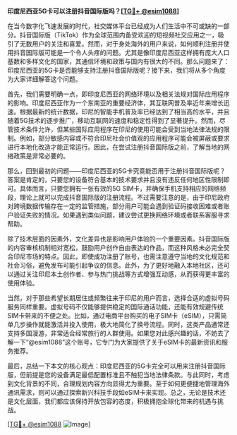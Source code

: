 **印度尼西亚5G卡可以注册抖音国际版吗？[[TG💪+ @esim1088](https://t.me/s/esim1088)]**

在当今数字化飞速发展的时代，社交媒体平台已经成为人们生活中不可或缺的一部分。抖音国际版（TikTok）作为全球范围内备受欢迎的短视频社交应用之一，吸引了无数用户的关注和喜爱。然而，对于身处海外的用户来说，如何顺利注册并使用抖音国际版可能是一个令人头疼的问题。尤其是像印度尼西亚这样拥有庞大人口基数和多样文化的国家，其通信环境和政策与国内有很大的不同。那么问题来了：印度尼西亚的5G卡是否能够支持注册抖音国际版呢？接下来，我们将从多个角度为大家详细解答这个问题。

首先，我们需要明确一点，即印度尼西亚的网络环境以及相关法规对国际应用程序的影响。印度尼西亚作为一个东南亚的重要经济体，其互联网普及率近年来增长迅速。根据最新的统计数据，印尼的智能手机普及率已经达到了相当高的水平，并且随着5G技术的逐步推广，移动互联网的速度和稳定性得到了显著提升。然而，尽管技术条件允许，但某些国际应用程序在印尼的使用可能会受到当地法律法规的限制。例如，部分敏感内容或不符合印尼社会价值观的应用程序可能会被屏蔽或要求进行本地化改造才能正常运行。因此，在尝试注册抖音国际版之前，了解当地的网络政策是非常必要的。

那么，回到最初的问题——印度尼西亚的5G卡究竟能否用于注册抖音国际版呢？答案是肯定的，只要您的设备符合基本的技术要求并且没有违反任何地区性限制即可。具体而言，只要您拥有一张有效的5G SIM卡，并确保手机支持相应的网络频段，理论上就可以完成抖音国际版的注册流程。不过需要注意的是，由于印尼政府对跨境数据传输存在一定的监管措施，部分用户可能会遇到验证码接收困难或者账户验证失败的情况。如果遇到类似问题，建议尝试更换网络环境或者联系客服寻求帮助。

除了技术层面的因素外，文化差异也是影响用户体验的一个重要因素。抖音国际版的内容审核机制相对宽松，鼓励用户创作自由表达的作品，而这种风格未必完全契合印尼市场的特点。因此，即使成功注册了账号，也需注意遵守当地的文化规范和社会习俗，避免发布可能引起争议的信息。此外，为了更好地融入本地社区，还可以通过关注印尼本土创作者、参与热门挑战等方式增强互动感，从而获得更丰富的使用体验。

当然，对于那些希望长期居住或频繁往来于印尼的用户而言，选择合适的虚拟号码服务同样重要。虚拟号码不仅能够提供稳定的国际通话功能，还能有效规避传统SIM卡带来的不便之处。比如，通过电商平台购买的电子SIM卡（eSIM），只需简单几步操作就能激活并投入使用，极大地简化了换号流程。同时，这类产品通常还支持多国漫游，非常适合经常旅行的人群使用。如果您对此感兴趣的话，不妨去了解一下“@esim1088”这个账号，它专门为大家提供了关于eSIM卡的最新资讯和服务推荐。

最后，总结一下本文的核心观点：印度尼西亚的5G卡完全可以用来注册抖音国际版，但前提是您的设备满足最低配置标准且不触犯当地法律条款。与此同时，考虑到文化背景的不同，合理规划内容方向显得尤为重要。至于如何更便捷地管理海外通讯需求，则可以通过探索新兴科技手段如eSIM卡来实现。总之，无论是技术还是文化层面，我们都应该保持开放包容的态度，积极拥抱全球化带来的机遇与挑战。

[[TG💪+ @esim1088](https://t.me/s/esim1088) ![Image](https://i.postimg.cc/4NQfJmqS/Snipaste-2025-05-13-00-14-12.png)]